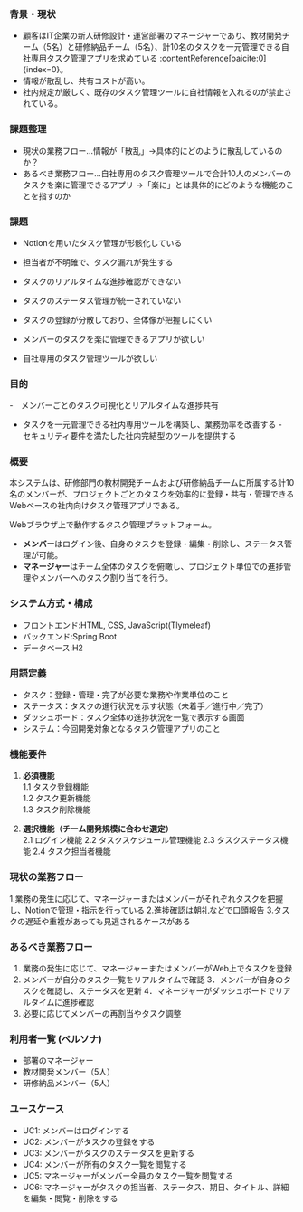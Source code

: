 ### 背景・現状
- 顧客はIT企業の新人研修設計・運営部署のマネージャーであり、教材開発チーム（5名）と研修納品チーム（5名）、計10名のタスクを一元管理できる自社専用タスク管理アプリを求めている :contentReference[oaicite:0]{index=0}。  
- 情報が散乱し、共有コストが高い。
- 社内規定が厳しく、既存のタスク管理ツールに自社情報を入れるのが禁止されている。

### 課題整理
- 現状の業務フロー…情報が「散乱」→具体的にどのように散乱しているのか？
- あるべき業務フロー…自社専用のタスク管理ツールで合計10人のメンバーのタスクを楽に管理できるアプリ
   →「楽に」とは具体的にどのような機能のことを指すのか

### 課題
- Notionを用いたタスク管理が形骸化している
- 担当者が不明確で、タスク漏れが発生する
- タスクのリアルタイムな進捗確認ができない
- タスクのステータス管理が統一されていない
- タスクの登録が分散しており、全体像が把握しにくい

- メンバーのタスクを楽に管理できるアプリが欲しい
- 自社専用のタスク管理ツールが欲しい

### 目的
-　メンバーごとのタスク可視化とリアルタイムな進捗共有
-  タスクを一元管理できる社内専用ツールを構築し、業務効率を改善する 
-　セキュリティ要件を満たした社内完結型のツールを提供する 

### 概要
 本システムは、研修部門の教材開発チームおよび研修納品チームに所属する計10名のメンバーが、プロジェクトごとのタスクを効率的に登録・共有・管理できるWebベースの社内向けタスク管理アプリである。 

Webブラウザ上で動作するタスク管理プラットフォーム。  
- **メンバー**はログイン後、自身のタスクを登録・編集・削除し、ステータス管理が可能。  
- **マネージャー**はチーム全体のタスクを俯瞰し、プロジェクト単位での進捗管理やメンバーへのタスク割り当てを行う。

### システム方式・構成
- フロントエンド:HTML, CSS, JavaScript(Tlymeleaf)
- バックエンド:Spring Boot
- データベース:H2

### 用語定義
- タスク：登録・管理・完了が必要な業務や作業単位のこと
- ステータス：タスクの進行状況を示す状態（未着手／進行中／完了）
- ダッシュボード：タスク全体の進捗状況を一覧で表示する画面
- システム：今回開発対象となるタスク管理アプリのこと

### 機能要件
1. **必須機能**  
   1.1 タスク登録機能  
   1.2 タスク更新機能  
   1.3 タスク削除機能
    
2. **選択機能（チーム開発規模に合わせ選定）**  
   2.1 ログイン機能
   2.2 タスクスケジュール管理機能
   2.3 タスクステータス機能
   2.4 タスク担当者機能

### 現状の業務フロー
1.業務の発生に応じて、マネージャーまたはメンバーがそれぞれタスクを把握し、Notionで管理・指示を行っている
2.進捗確認は朝礼などで口頭報告
3.タスクの遅延や重複があっても見逃されるケースがある

### あるべき業務フロー
1. 業務の発生に応じて、マネージャーまたはメンバーがWeb上でタスクを登録
2. メンバーが自分のタスク一覧をリアルタイムで確認
3．メンバーが自身のタスクを確認し、ステータスを更新
4．マネージャーがダッシュボードでリアルタイムに進捗確認
5. 必要に応じてメンバーの再割当やタスク調整

### 利用者一覧 (ペルソナ)
- 部署のマネージャー 
- 教材開発メンバー（5人）
- 研修納品メンバー（5人）   

### ユースケース
- UC1: メンバーはログインする
- UC2: メンバーがタスクの登録をする
- UC3: メンバーがタスクのステータスを更新する
- UC4: メンバーが所有のタスク一覧を閲覧する
- UC5: マネージャーがメンバー全員のタスク一覧を閲覧する
- UC6: マネージャーがタスクの担当者、ステータス、期日、タイトル、詳細を編集・閲覧・削除をする